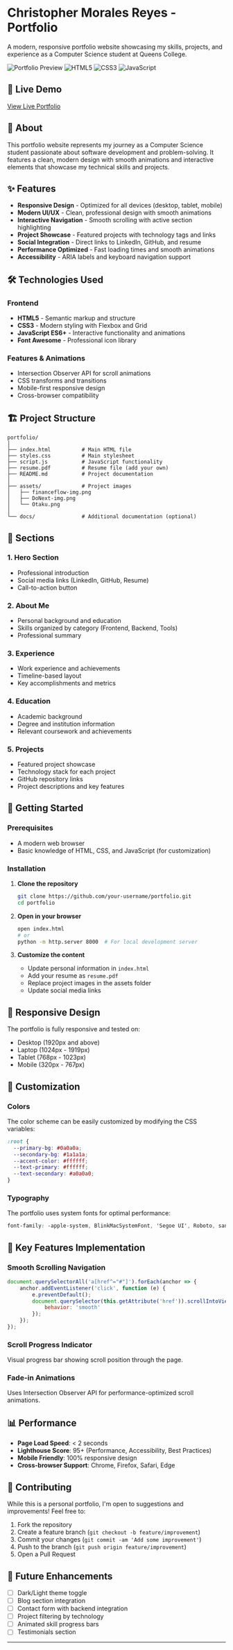 # Christopher Morales Reyes - Portfolio

A modern, responsive portfolio website showcasing my skills, projects, and experience as a Computer Science student at Queens College.

![Portfolio Preview](https://img.shields.io/badge/Portfolio-Live-brightgreen)
![HTML5](https://img.shields.io/badge/HTML5-E34F26?style=flat&logo=html5&logoColor=white)
![CSS3](https://img.shields.io/badge/CSS3-1572B6?style=flat&logo=css3&logoColor=white)
![JavaScript](https://img.shields.io/badge/JavaScript-F7DF1E?style=flat&logo=javascript&logoColor=black)

## 🚀 Live Demo

[View Live Portfolio](https://your-username.github.io/portfolio) <!-- Replace with your actual GitHub Pages URL -->

## 📖 About

This portfolio website represents my journey as a Computer Science student passionate about software development and problem-solving. It features a clean, modern design with smooth animations and interactive elements that showcase my technical skills and projects.

## ✨ Features

- **Responsive Design** - Optimized for all devices (desktop, tablet, mobile)
- **Modern UI/UX** - Clean, professional design with smooth animations
- **Interactive Navigation** - Smooth scrolling with active section highlighting
- **Project Showcase** - Featured projects with technology tags and links
- **Social Integration** - Direct links to LinkedIn, GitHub, and resume
- **Performance Optimized** - Fast loading times and smooth animations
- **Accessibility** - ARIA labels and keyboard navigation support

## 🛠️ Technologies Used

### Frontend
- **HTML5** - Semantic markup and structure
- **CSS3** - Modern styling with Flexbox and Grid
- **JavaScript ES6+** - Interactive functionality and animations
- **Font Awesome** - Professional icon library

### Features & Animations
- Intersection Observer API for scroll animations
- CSS transforms and transitions
- Mobile-first responsive design
- Cross-browser compatibility

## 🏗️ Project Structure

```
portfolio/
│
├── index.html          # Main HTML file
├── styles.css          # Main stylesheet
├── script.js           # JavaScript functionality
├── resume.pdf          # Resume file (add your own)
├── README.md           # Project documentation
│
├── assets/             # Project images
│   ├── financeflow-img.png
│   ├── DoNext-img.png
│   └── Otaku.png
│
└── docs/               # Additional documentation (optional)
```

## 🎯 Sections

### 1. Hero Section
- Professional introduction
- Social media links (LinkedIn, GitHub, Resume)
- Call-to-action button

### 2. About Me
- Personal background and education
- Skills organized by category (Frontend, Backend, Tools)
- Professional summary

### 3. Experience
- Work experience and achievements
- Timeline-based layout
- Key accomplishments and metrics

### 4. Education
- Academic background
- Degree and institution information
- Relevant coursework and achievements

### 5. Projects
- Featured project showcase
- Technology stack for each project
- GitHub repository links
- Project descriptions and key features

## 🚀 Getting Started

### Prerequisites
- A modern web browser
- Basic knowledge of HTML, CSS, and JavaScript (for customization)

### Installation

1. **Clone the repository**
   ```bash
   git clone https://github.com/your-username/portfolio.git
   cd portfolio
   ```

2. **Open in your browser**
   ```bash
   open index.html
   # or
   python -m http.server 8000  # For local development server
   ```

3. **Customize the content**
   - Update personal information in `index.html`
   - Add your resume as `resume.pdf`
   - Replace project images in the assets folder
   - Update social media links

## 📱 Responsive Design

The portfolio is fully responsive and tested on:
- Desktop (1920px and above)
- Laptop (1024px - 1919px)
- Tablet (768px - 1023px)
- Mobile (320px - 767px)

## 🎨 Customization

### Colors
The color scheme can be easily customized by modifying the CSS variables:
```css
:root {
  --primary-bg: #0a0a0a;
  --secondary-bg: #1a1a1a;
  --accent-color: #ffffff;
  --text-primary: #ffffff;
  --text-secondary: #a0a0a0;
}
```

### Typography
The portfolio uses system fonts for optimal performance:
```css
font-family: -apple-system, BlinkMacSystemFont, 'Segoe UI', Roboto, sans-serif;
```

## 🔧 Key Features Implementation

### Smooth Scrolling Navigation
```javascript
document.querySelectorAll('a[href^="#"]').forEach(anchor => {
    anchor.addEventListener('click', function (e) {
        e.preventDefault();
        document.querySelector(this.getAttribute('href')).scrollIntoView({
            behavior: 'smooth'
        });
    });
});
```

### Scroll Progress Indicator
Visual progress bar showing scroll position through the page.

### Fade-in Animations
Uses Intersection Observer API for performance-optimized scroll animations.

## 📊 Performance

- **Page Load Speed**: < 2 seconds
- **Lighthouse Score**: 95+ (Performance, Accessibility, Best Practices)
- **Mobile Friendly**: 100% responsive design
- **Cross-browser Support**: Chrome, Firefox, Safari, Edge

## 🤝 Contributing

While this is a personal portfolio, I'm open to suggestions and improvements! Feel free to:

1. Fork the repository
2. Create a feature branch (`git checkout -b feature/improvement`)
3. Commit your changes (`git commit -am 'Add some improvement'`)
4. Push to the branch (`git push origin feature/improvement`)
5. Open a Pull Request

## 🎯 Future Enhancements

- [ ] Dark/Light theme toggle
- [ ] Blog section integration
- [ ] Contact form with backend integration
- [ ] Project filtering by technology
- [ ] Animated skill progress bars
- [ ] Testimonials section

---
